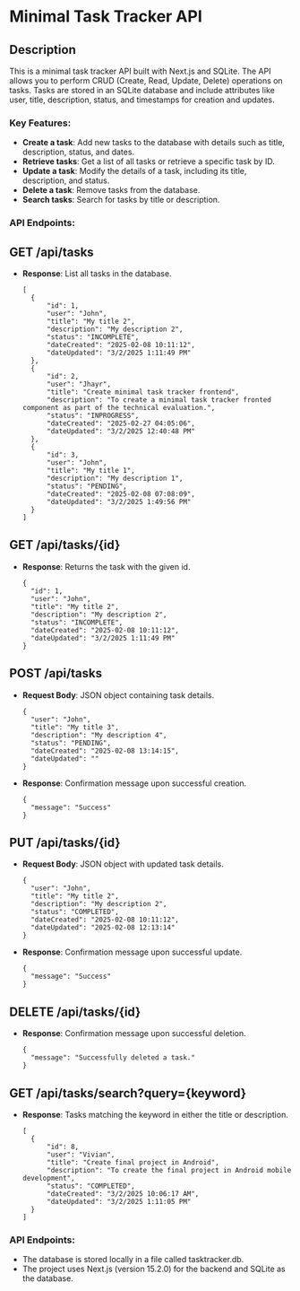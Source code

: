 # Minimal Task Tracker API

## Description

This is a minimal task tracker API built with Next.js and SQLite. The API allows you to perform CRUD (Create, Read, Update, Delete) operations on tasks. Tasks are stored in an SQLite database and include attributes like user, title, description, status, and timestamps for creation and updates.

### Key Features:

- **Create a task**: Add new tasks to the database with details such as title, description, status, and dates.
- **Retrieve tasks**: Get a list of all tasks or retrieve a specific task by ID.
- **Update a task**: Modify the details of a task, including its title, description, and status.
- **Delete a task**: Remove tasks from the database.
- **Search tasks**: Search for tasks by title or description.

### API Endpoints:

## GET /api/tasks

- **Response**: List all tasks in the database.
  ```
  [
    {
        "id": 1,
        "user": "John",
        "title": "My title 2",
        "description": "My description 2",
        "status": "INCOMPLETE",
        "dateCreated": "2025-02-08 10:11:12",
        "dateUpdated": "3/2/2025 1:11:49 PM"
    },
    {
        "id": 2,
        "user": "Jhayr",
        "title": "Create minimal task tracker frontend",
        "description": "To create a minimal task tracker fronted component as part of the technical evaluation.",
        "status": "INPROGRESS",
        "dateCreated": "2025-02-27 04:05:06",
        "dateUpdated": "3/2/2025 12:40:48 PM"
    },
    {
        "id": 3,
        "user": "John",
        "title": "My title 1",
        "description": "My description 1",
        "status": "PENDING",
        "dateCreated": "2025-02-08 07:08:09",
        "dateUpdated": "3/2/2025 1:49:56 PM"
    }
  ]
  ```

## GET /api/tasks/{id}

- **Response**: Returns the task with the given id.
  ```
  {
    "id": 1,
    "user": "John",
    "title": "My title 2",
    "description": "My description 2",
    "status": "INCOMPLETE",
    "dateCreated": "2025-02-08 10:11:12",
    "dateUpdated": "3/2/2025 1:11:49 PM"
  }
  ```

## POST /api/tasks

- **Request Body**: JSON object containing task details.
  ```
  {
    "user": "John",
    "title": "My title 3",
    "description": "My description 4",
    "status": "PENDING",
    "dateCreated": "2025-02-08 13:14:15",
    "dateUpdated": ""
  }
  ```
  
- **Response**: Confirmation message upon successful creation.
  ```
  {
    "message": "Success"
  }
  ```

## PUT /api/tasks/{id}

- **Request Body**: JSON object with updated task details.
  ```
  {
    "user": "John",
    "title": "My title 2",
    "description": "My description 2",
    "status": "COMPLETED",
    "dateCreated": "2025-02-08 10:11:12",
    "dateUpdated": "2025-02-08 12:13:14"
  }
  ```
  
- **Response**: Confirmation message upon successful update.
  ```
  {
    "message": "Success"
  }
  ```

## DELETE /api/tasks/{id}

- **Response**: Confirmation message upon successful deletion.
  ```
  {
    "message": "Successfully deleted a task."
  }
  ```

## GET /api/tasks/search?query={keyword}

- **Response**: Tasks matching the keyword in either the title or description.
  ```
  [
    {
        "id": 8,
        "user": "Vivian",
        "title": "Create final project in Android",
        "description": "To create the final project in Android mobile development",
        "status": "COMPLETED",
        "dateCreated": "3/2/2025 10:06:17 AM",
        "dateUpdated": "3/2/2025 1:11:05 PM"
    }
  ]
  ```

### API Endpoints:

- The database is stored locally in a file called tasktracker.db.
- The project uses Next.js (version 15.2.0) for the backend and SQLite as the database.
